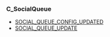 ### C\_SocialQueue

* [SOCIAL\_QUEUE\_CONFIG\_UPDATED](https://wow.gamepedia.com/SOCIAL_QUEUE_CONFIG_UPDATED)
* [SOCIAL\_QUEUE\_UPDATE](https://wow.gamepedia.com/SOCIAL_QUEUE_UPDATE)



